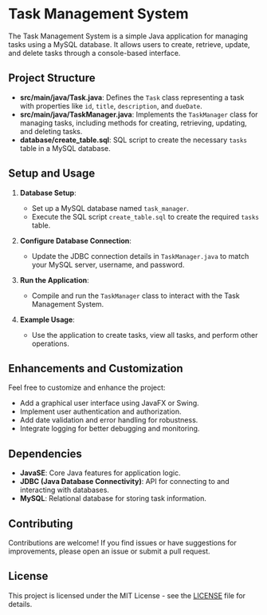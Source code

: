 # Task Management System

The Task Management System is a simple Java application for managing tasks using a MySQL database. It allows users to create, retrieve, update, and delete tasks through a console-based interface.

## Project Structure

- **src/main/java/Task.java**: Defines the `Task` class representing a task with properties like `id`, `title`, `description`, and `dueDate`.
- **src/main/java/TaskManager.java**: Implements the `TaskManager` class for managing tasks, including methods for creating, retrieving, updating, and deleting tasks.
- **database/create_table.sql**: SQL script to create the necessary `tasks` table in a MySQL database.

## Setup and Usage

1. **Database Setup**:
   - Set up a MySQL database named `task_manager`.
   - Execute the SQL script `create_table.sql` to create the required `tasks` table.

2. **Configure Database Connection**:
   - Update the JDBC connection details in `TaskManager.java` to match your MySQL server, username, and password.

3. **Run the Application**:
   - Compile and run the `TaskManager` class to interact with the Task Management System.

4. **Example Usage**:
   - Use the application to create tasks, view all tasks, and perform other operations.

## Enhancements and Customization

Feel free to customize and enhance the project:
- Add a graphical user interface using JavaFX or Swing.
- Implement user authentication and authorization.
- Add date validation and error handling for robustness.
- Integrate logging for better debugging and monitoring.

## Dependencies

- **JavaSE**: Core Java features for application logic.
- **JDBC (Java Database Connectivity)**: API for connecting to and interacting with databases.
- **MySQL**: Relational database for storing task information.

## Contributing

Contributions are welcome! If you find issues or have suggestions for improvements, please open an issue or submit a pull request.

## License

This project is licensed under the MIT License - see the [LICENSE](LICENSE) file for details.
